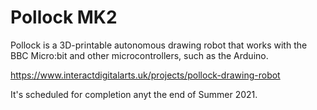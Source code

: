# Pollock MK2

Pollock is a 3D-printable autonomous drawing robot that works with the BBC Micro:bit and other microcontrollers, such as the Arduino.

https://www.interactdigitalarts.uk/projects/pollock-drawing-robot

It's scheduled for completion anyt the end of Summer 2021.
